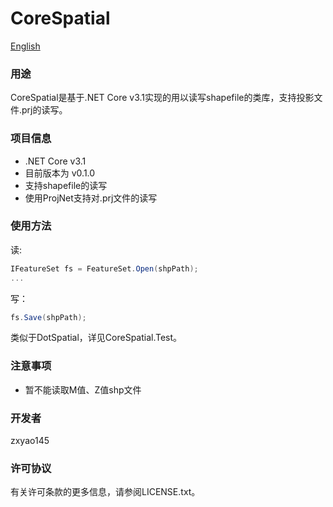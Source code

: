# CoreSpatial

[English](./README-en.md)

### 用途
CoreSpatial是基于.NET Core v3.1实现的用以读写shapefile的类库，支持投影文件.prj的读写。

### 项目信息
+ .NET Core v3.1
+ 目前版本为 v0.1.0
+ 支持shapefile的读写
+ 使用ProjNet支持对.prj文件的读写


### 使用方法
读:
```c#
IFeatureSet fs = FeatureSet.Open(shpPath);
...
```
写：
```c#
fs.Save(shpPath);
```
类似于DotSpatial，详见CoreSpatial.Test。

### 注意事项
+ 暂不能读取M值、Z值shp文件

### 开发者
zxyao145

### 许可协议
有关许可条款的更多信息，请参阅LICENSE.txt。
